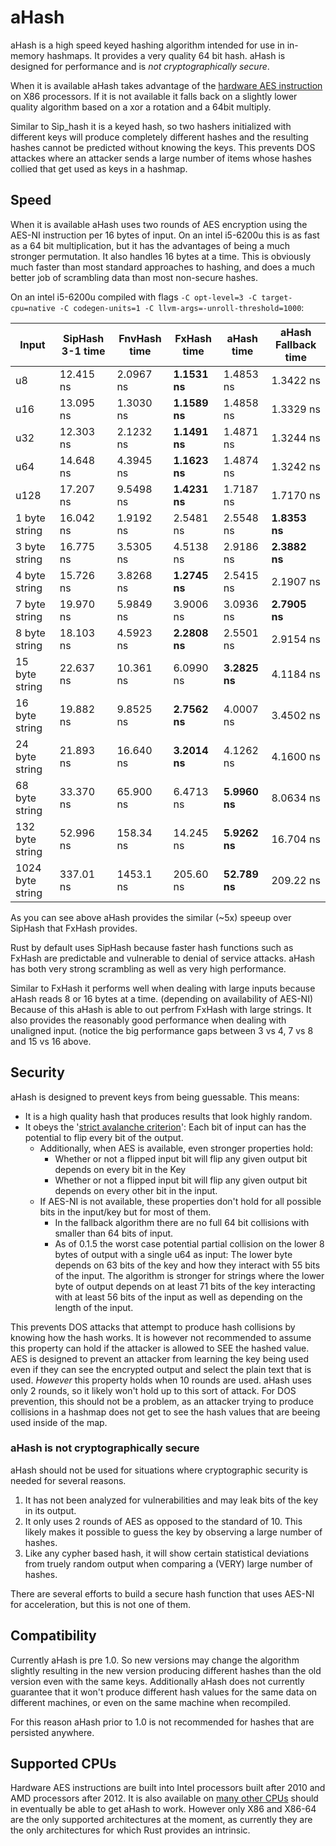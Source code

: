 # aHash

aHash is a high speed keyed hashing algorithm intended for use in in-memory hashmaps. It provides a very quality 64 bit hash.
aHash is designed for performance and is *not cryptographically secure*.

When it is available aHash takes advantage of the [hardware AES instruction](https://en.wikipedia.org/wiki/AES_instruction_set)
on X86 processors. If it is not available it falls back on a slightly lower quality algorithm based on a xor a rotation and a 64bit multiply. 

Similar to Sip_hash it is a keyed hash, so two hashers initialized with different keys will produce completely different
hashes and the resulting hashes cannot be predicted without knowing the keys. 
This prevents DOS attackes where an attacker sends a large number of items whose hashes collied that get used as keys in a hashmap.

## Speed

When it is available aHash uses two rounds of AES encryption using the AES-NI instruction per 16 bytes of input.
On an intel i5-6200u this is as fast as a 64 bit multiplication, but it has the advantages of being a much stronger permutation.
It also handles 16 bytes at a time. This is obviously much faster than most standard approaches to hashing, and does a 
much better job of scrambling data than most non-secure hashes.

On an intel i5-6200u compiled with flags `-C opt-level=3 -C target-cpu=native -C codegen-units=1 -C llvm-args=-unroll-threshold=1000`:

| Input   | SipHash 3-1 time | FnvHash time|FxHash time| aHash time| aHash Fallback time|
|----------------|-----------|-----------|-----------|-----------|---------------|
| u8             | 12.415 ns | 2.0967 ns | **1.1531 ns** | 1.4853 ns | 1.3422 ns |
| u16            | 13.095 ns | 1.3030 ns | **1.1589 ns** | 1.4858 ns | 1.3329 ns |
| u32            | 12.303 ns | 2.1232 ns | **1.1491 ns** | 1.4871 ns | 1.3244 ns |
| u64            | 14.648 ns | 4.3945 ns | **1.1623 ns** | 1.4874 ns | 1.3242 ns |
| u128           | 17.207 ns | 9.5498 ns | **1.4231 ns** | 1.7187 ns | 1.7170 ns |
| 1 byte string  | 16.042 ns | 1.9192 ns | 2.5481 ns | 2.5548 ns | **1.8353 ns** |
| 3 byte string  | 16.775 ns | 3.5305 ns | 4.5138 ns | 2.9186 ns | **2.3882 ns** |
| 4 byte string  | 15.726 ns | 3.8268 ns | **1.2745 ns** | 2.5415 ns | 2.1907 ns |
| 7 byte string  | 19.970 ns | 5.9849 ns | 3.9006 ns | 3.0936 ns | **2.7905 ns** |
| 8 byte string  | 18.103 ns | 4.5923 ns | **2.2808 ns** | 2.5501 ns | 2.9154 ns |
| 15 byte string | 22.637 ns | 10.361 ns | 6.0990 ns | **3.2825 ns** | 4.1184 ns |
| 16 byte string | 19.882 ns | 9.8525 ns | **2.7562 ns** | 4.0007 ns | 3.4502 ns |
| 24 byte string | 21.893 ns | 16.640 ns | **3.2014 ns** | 4.1262 ns | 4.1600 ns |
| 68 byte string | 33.370 ns | 65.900 ns | 6.4713 ns | **5.9960 ns** | 8.0634 ns |
| 132 byte string| 52.996 ns | 158.34 ns | 14.245 ns | **5.9262 ns** | 16.704 ns |
|1024 byte string| 337.01 ns | 1453.1 ns | 205.60 ns | **52.789 ns** | 209.22 ns |

As you can see above aHash provides the similar (~5x) speeup over SipHash that FxHash provides.

Rust by default uses SipHash because faster hash functions such as FxHash are predictable and vulnerable to denial of service attacks.
aHash has both very strong scrambling as well as very high performance.

Similar to FxHash it performs well when dealing with large inputs because aHash reads 8 or 16 bytes at a time. 
(depending on availability of AES-NI)
Because of this aHash is able to out perfrom FxHash with large strings. It also provides the reasonably good performance when
dealing with unaligned input. (notice the big performance gaps between 3 vs 4, 7 vs 8 and 15 vs 16 above.

## Security

aHash is designed to prevent keys from being guessable. This means:
- It is a high quality hash that produces results that look highly random.
- It obeys the '[strict avalanche criterion](https://en.wikipedia.org/wiki/Avalanche_effect#Strict_avalanche_criterion)': 
Each bit of input can has the potential to flip every bit of the output.
    - Additionally, when AES is available, even stronger properties hold:
        - Whether or not a flipped input bit will flip any given output bit depends on every bit in the Key
        - Whether or not a flipped input bit will flip any given output bit depends on every other bit in the input.
    - If AES-NI is not available, these properties don't hold for all possible bits in the input/key but for most of them.
        - In the fallback algorithm there are no full 64 bit collisions with smaller than 64 bits of input.
        - As of 0.1.5 the worst case potential partial collision on the lower 8 bytes of output with a single u64 as input:
            The lower byte depends on 63 bits of the key and how they interact with 55 bits of the input. 
            The algorithm is stronger for strings where the lower byte of output depends on at least 71 bits of the key 
            interacting with at least 56 bits of the input as well as depending on the length of the input.

This prevents DOS attacks that attempt to produce hash collisions by knowing how the hash works.
It is however not recommended to assume this property can hold if the attacker is allowed to SEE the hashed value.
AES is designed to prevent an attacker from learning the key being used even if they can see the encrypted output and 
select the plain text that is used. *However* this property holds when 10 rounds are used. aHash uses only 2 rounds, so 
it likely won't hold up to this sort of attack. For DOS prevention, this should not be a problem, as an attacker trying 
to produce collisions in a hashmap does not get to see the hash values that are beeing used inside of the map.

### aHash is not cryptographically secure

aHash should not be used for situations where cryptographic security is needed for several reasons.

1. It has not been analyzed for vulnerabilities and may leak bits of the key in its output.
2. It only uses 2 rounds of AES as opposed to the standard of 10. This likely makes it possible to guess the key by observing a large number of hashes.
3. Like any cypher based hash, it will show certain statistical deviations from truely random output when comparing a (VERY) large number of hashes.

There are several efforts to build a secure hash function that uses AES-NI for acceleration, but this is not one of them.

## Compatibility

Currently aHash is pre 1.0. So new versions may change the algorithm slightly resulting in the new version producing 
different hashes than the old version even with the same keys. Additionally aHash does not currently guarantee that it 
won't produce different hash values for the same data on different machines, or even on the same machine when recompiled.

For this reason aHash prior to 1.0 is not recommended for hashes that are persisted anywhere.

## Supported CPUs

Hardware AES instructions are built into Intel processors built after 2010 and AMD processors after 2012.
It is also available on [many other CPUs](https://en.wikipedia.org/wiki/AES_instruction_set) should in eventually
be able to get aHash to work. However only X86 and X86-64 are the only supported architectures at the moment, as currently
they are the only architectures for which Rust provides an intrinsic.